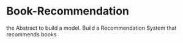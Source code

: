 # Book-Recommendation
the Abstract to build a model. Build a Recommendation System that recommends books 
